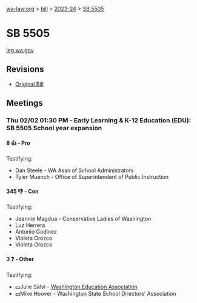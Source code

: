 [wa-law.org](/) > [bill](/bill/) > [2023-24](/bill/2023-24/) > [SB 5505](/bill/2023-24/sb/5505/)

# SB 5505
[leg.wa.gov](https://app.leg.wa.gov/billsummary?BillNumber=5505&Year=2023&Initiative=false)

## Revisions
* [Original Bill](1/)

## Meetings
### Thu 02/02 01:30 PM - Early Learning & K-12 Education (EDU): SB 5505 School year expansion
#### 8 👍 - Pro
Testifying:
* Dan Steele - WA Assn of School Administrators
* Tyler Muench - Office of Superintendent of Public Instruction

#### 345 👎 - Con
Testifying:
* Jeannie Magdua - Conservative Ladies of Washington
* Luz Herrera
* Antonio Godinez
* Violeta Orozco
* Violeta Orozco

#### 3 ❓ - Other
Testifying:
* 💵Julie Salvi - [Washington Education Association](/org/washington_education_association/)
* 💵Mike Hoover - Washington State School Directors’ Association
